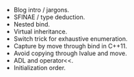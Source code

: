 * Blog intro / jargons.
* SFINAE / type deduction.
* Nested bind.
* Virtual inheritance.
* Switch trick for exhaustive enumeration.
* Capture by move through bind in C++11.
* Avoid copying through lvalue and move.
* ADL and operator<<.
* Initialization order.
